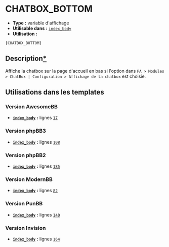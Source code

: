 # CHATBOX_BOTTOM
* __Type__ __:__ variable d'affichage
* __Utilisable dans__ __:__ [`index_body`](../tpl/index_body.md#readme)
* __Utilisation__ __:__

```smarty
{CHATBOX_BOTTOM}
```

## Description[*](https://fa-tvars.appspot.com/var/CHATBOX_BOTTOM)
Affiche la chatbox sur la page d'accueil en bas si l'option dans `PA > Modules > ChatBox | Configuration > Affichage de la chatbox` est choisie.

## Utilisations dans les templates

### Version AwesomeBB
* __[`index_body`](../tpl/index_body.md#readme)__ __:__ lignes [`17`](../src/awesomebb/index_body.tpl#L17)

### Version phpBB3
* __[`index_body`](../tpl/index_body.md#readme)__ __:__ lignes [`108`](../src/prosilver/index_body.tpl#L108)

### Version phpBB2
* __[`index_body`](../tpl/index_body.md#readme)__ __:__ lignes [`185`](../src/subsilver/index_body.tpl#L185)

### Version ModernBB
* __[`index_body`](../tpl/index_body.md#readme)__ __:__ lignes [`82`](../src/modernbb/index_body.tpl#L82)

### Version PunBB
* __[`index_body`](../tpl/index_body.md#readme)__ __:__ lignes [`140`](../src/punbb/index_body.tpl#L140)

### Version Invision
* __[`index_body`](../tpl/index_body.md#readme)__ __:__ lignes [`164`](../src/invision/index_body.tpl#L164)


